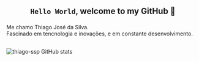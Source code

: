 ## <div><p align="center">`Hello World`, welcome to my GitHub 👋</div></p>
Me chamo Thiago José da Silva.<br>
Fascinado em tencnologia e inovações, e em constante desenvolvimento.<br>
## 
![thiago-ssp GitHub stats](https://github-readme-stats.vercel.app/api?username=thiago-ssp&show_icons=true&theme=transparent&hide_border=true&hide=issues,&bg_color=00000000)



